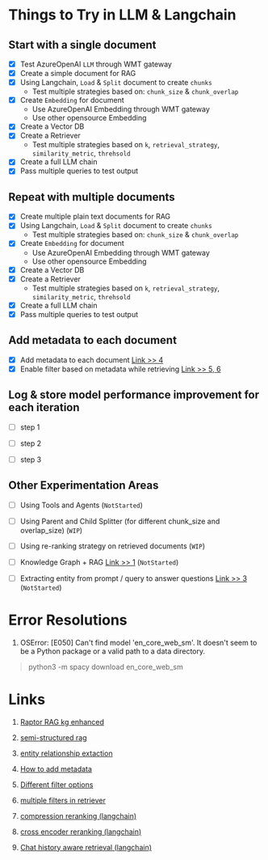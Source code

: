 # Things to Try in LLM & Langchain

## Start with a single document

- [x] Test AzureOpenAI `LLM` through WMT gateway
- [x] Create a simple document for RAG
- [x] Using Langchain, `Load` & `Split` document to create `chunks`
    - Test multiple strategies based on: `chunk_size` & `chunk_overlap`
- [x] Create `Embedding` for document 
    - Use AzureOpenAI Embedding through WMT gateway
    - Use other opensource Embedding 
- [x] Create a Vector DB
- [x] Create a Retriever
    - Test multiple strategies based on `k`, `retrieval_strategy`, `similarity_metric`, `threhsold`
- [x] Create a full LLM chain
- [x] Pass multiple queries to test output

## Repeat with multiple documents

- [x] Create multiple plain text documents for RAG
- [x] Using Langchain, `Load` & `Split` document to create `chunks`
    - Test multiple strategies based on: `chunk_size` & `chunk_overlap`
- [x] Create `Embedding` for document 
    - Use AzureOpenAI Embedding through WMT gateway
    - Use other opensource Embedding 
- [x] Create a Vector DB
- [x] Create a Retriever
    - Test multiple strategies based on `k`, `retrieval_strategy`, `similarity_metric`, `threhsold`
- [x] Create a full LLM chain
- [x] Pass multiple queries to test output

## Add metadata to each document

- [x] Add metadata to each document [Link >> 4](#Links)
- [x] Enable filter based on metadata while retrieving [Link >> 5, 6](#Links)

## Log & store model performance improvement for each iteration 

- [ ] step 1
- [ ] step 2
- [ ] step 3


## Other Experimentation Areas

- [ ] Using Tools and Agents (`NotStarted`)
- [ ] Using Parent and Child Splitter (for different chunk_size and overlap_size) (`WIP`)
- [ ] Using re-ranking strategy on retrieved documents (`WIP`)
- [ ] Knowledge Graph + RAG [Link >> 1](#Links) (`NotStarted`)
- [ ] Extracting entity from prompt / query to answer questions [Link >> 3](#Links) (`NotStarted`)


# Error Resolutions
1. OSError: [E050] Can't find model 'en_core_web_sm'. It doesn't seem to be a Python package or a valid path to a data directory.
> python3 -m spacy download en_core_web_sm


# Links
1. [Raptor RAG kg enhanced](https://github.com/leannchen86/raptor-rag-kg-enhanced/blob/main/raptor-rag-kg-enhanced.ipynb)

2. [semi-structured rag](https://github.com/langchain-ai/langchain/blob/master/cookbook/Semi_Structured_RAG.ipynb)

3. [entity relationship extaction](https://github.com/langchain-ai/langchain/blob/master/cookbook/extraction_openai_tools.ipynb)

4. [How to add metadata](https://medium.com/@sandyshah1990/exploring-rag-implementation-with-metadata-filters-llama-index-3c6c08a83428)

5. [Different filter options](https://docs.pinecone.io/guides/data/filter-with-metadata#considerations-for-serverless-indexes)

6. [multiple filters in retriever](https://github.com/langchain-ai/langchain/discussions/10537)

7. [compression reranking (langchain)](https://python.langchain.com/v0.1/docs/integrations/retrievers/flashrank-reranker/)

8. [cross encoder reranking (langchain)](https://python.langchain.com/v0.1/docs/integrations/document_transformers/cross_encoder_reranker/)

9. [Chat history aware retrieval (langchain)](https://www.linkedin.com/pulse/beginners-guide-conversational-retrieval-chain-using-langchain-pxhjc/)